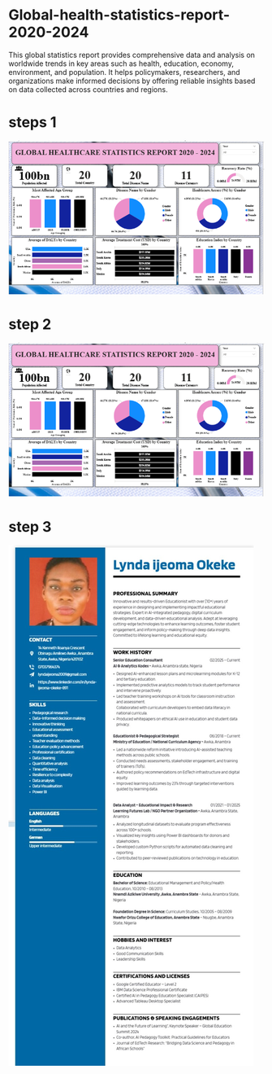 # Global-health-statistics-report-2020-2024
This global statistics report provides comprehensive data and analysis on worldwide trends in key areas such as health, education, economy, environment, and population. It helps policymakers, researchers, and organizations make informed decisions by offering reliable insights based on data collected across countries and regions.

# steps 1
![dashboard](HEALTHCARE.PNG)
# step 2
![dashboard](HEALTHCARE.PNG)
# step 3
![dashboard](cv.jpg)






